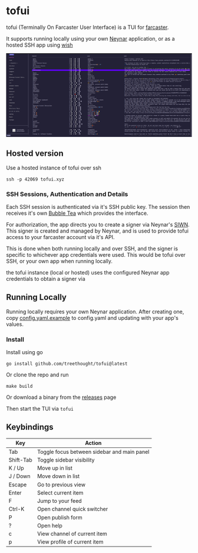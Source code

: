 # tofui

tofui (Terminally On Farcaster User Interface) is a TUI for [farcaster](https://www.farcaster.xyz/).

It supports running locally using your own [Neynar](https://neynar.com/) application, or as a hosted SSH app using [wish](https://github.com/charmbracelet/wish)

![tofui screenshot](./media/screenshot.png)


## Hosted version

Use a hosted instance of tofui over ssh

```
ssh -p 42069 tofui.xyz
```

### SSH Sessions, Authentication and Details

Each SSH session is authenticated via it's SSH public key. The session then receives it's own [Bubble Tea](https://github.com/charmbracelet/bubbletea) which provides the interface. 

For authorization, the app directs you to create a signer via Neynar's [SIWN](https://docs.neynar.com/docs/how-to-let-users-connect-farcaster-accounts-with-write-access-for-free-using-sign-in-with-neynar-siwn). This signer is created and managed by Neynar, and is used to provide tofui access to your farcaster account via it's API.

This is done when both running locally and over SSH, and the signer is specific to whichever app credentials were used. This would be tofui over SSH, or your own app when running locally. 


the tofui instance (local or hosted) uses the configured Neynar app credentials to obtain a signer via 
## Running Locally

Running locally requires your own Neynar application. After creating one, copy [config.yaml.example](./config.yaml.example) to config.yaml and updating with your app's values.

### Install

Install using go
```
go install github.com/treethought/tofui@latest
```

Or clone the repo and run 
```
make build
```

Or download a binary from the [releases](https://github.com/treethought/tofui/releases) page 

Then start the TUI via `tofui`

## Keybindings

| Key       | Action                                      |
| --------- | ------------------------------------------- |
| Tab       | Toggle focus between sidebar and main panel |
| Shift-Tab | Toggle sidebar visibility                   |
| K / Up    | Move up in list                             |
| J / Down  | Move down in list                           |
| Escape    | Go to previous view                         |
| Enter     | Select current item                         |
| F<br>     | Jump to your feed                           |
| Ctrl-K    | Open channel quick switcher<br>             |
| P         | Open publish form                           |
| ?         | Open help                                   |
| c         | View channel of current item                |
| p         | View profile of current item                |
